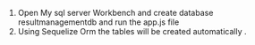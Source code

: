1. Open My sql server Workbench and create database resultmanagementdb and run the app.js file 
2. Using Sequelize Orm the tables will be created automatically .
